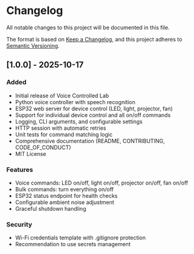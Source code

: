 ﻿# Changelog

All notable changes to this project will be documented in this file.

The format is based on [Keep a Changelog](https://keepachangelog.com/en/1.0.0/),
and this project adheres to [Semantic Versioning](https://semver.org/spec/v2.0.0.html).

## [1.0.0] - 2025-10-17

### Added
- Initial release of Voice Controlled Lab
- Python voice controller with speech recognition
- ESP32 web server for device control (LED, light, projector, fan)
- Support for individual device control and all on/off commands
- Logging, CLI arguments, and configurable settings
- HTTP session with automatic retries
- Unit tests for command matching logic
- Comprehensive documentation (README, CONTRIBUTING, CODE_OF_CONDUCT)
- MIT License

### Features
- Voice commands: LED on/off, light on/off, projector on/off, fan on/off
- Bulk commands: turn everything on/off
- ESP32 status endpoint for health checks
- Configurable ambient noise adjustment
- Graceful shutdown handling

### Security
- Wi-Fi credentials template with .gitignore protection
- Recommendation to use secrets management
